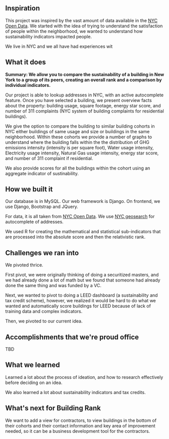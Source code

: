 ## Inspiration
This project was inspired by the vast amount of data available in the [NYC Open Data](https://opendata.cityofnewyork.us/). We started with the idea of trying to understand the satisfaction of people within the neighborhood, we wanted to understand how sustainability indicators impacted people. 

We live in NYC and we all have had experiences wit
## What it does
**Summary: We allow you to compare the sustainability of a building in New York to a group of its peers, creating an overall rank and a comparison by individual indicators.**

Our project is able to lookup addresses in NYC, with an active autocomplete feature. Once you have selected a building, we present overview facts about the property: building usage, square footage, energy star score, and number of 311 complaints (NYC system of building complaints for residential buildings). 

We give the option to compare the building to similar building cohorts in NYC either buildings of same usage and size or buildings in the same neighborhood. Within these cohorts we provide a number of graphs to understand where the building falls within the the distribution of GHG emissions intensity (intensity is per square foot), Water usage intensity, Electricity usage intensity, Natural Gas usage intensity, energy star score, and number of 311 complaint if residential.

We also provide scores for all the buildings within the cohort using an aggregate indicator of sustinability.
## How we built it
Our database is in MySQL. Our web framework is Django. On frontend, we use Django, Bootstrap and JQuery.

For data, it is all taken from [NYC Open Data](https://opendata.cityofnewyork.us/). We use [NYC geosearch](https://geosearch.planninglabs.nyc/) for autocomplete of addresses. 

We used R for creating the mathematical and statistical sub-indicators that are processed into the absolute score and then the relativistic rank.
## Challenges we ran into
We pivoted thrice.

First pivot, we were originally thinking of doing a securitized masters, and we had already done a lot of math but we found that someone had already done the same thing and was funded by a VC.

Next, we wanted to pivot to doing a LEED dashboard (a sustainability and tax credit scheme), however, we realized it would be hard to do what we wanted and automatically score buildings for LEED because of lack of training data and complex indicators.

Then, we pivoted to our current idea.
## Accomplishments that we're proud office
TBD
## What we learned
Learned a lot about the process of ideation, and how to research effectively before deciding on an idea.

We also learned a lot about sustainability indicators and tax credits.
## What's next for Building Rank
We want to add a view for contractors, to view buildings in the bottom of their cohorts and their contact information and key area of improvement needed, so it can be a business development tool for the contractors. 
